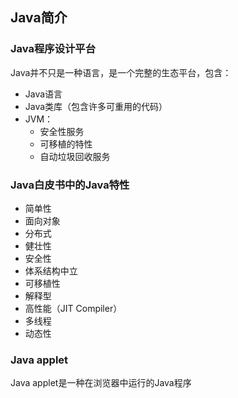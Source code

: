 ## Java简介

### Java程序设计平台

Java并不只是一种语言，是一个完整的生态平台，包含：

- Java语言
- Java类库（包含许多可重用的代码）
- JVM：
  - 安全性服务
  - 可移植的特性
  - 自动垃圾回收服务

### Java白皮书中的Java特性

- 简单性
- 面向对象
- 分布式
- 健壮性
- 安全性
- 体系结构中立
- 可移植性
- 解释型
- 高性能（JIT Compiler）
- 多线程
- 动态性

### Java applet

Java applet是一种在浏览器中运行的Java程序